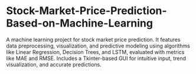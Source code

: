 # Stock-Market-Price-Prediction-Based-on-Machine-Learning
A machine learning project for stock market price prediction. It features data preprocessing, visualization, and predictive modeling using algorithms like Linear Regression, Decision Trees, and LSTM, evaluated with metrics like MAE and RMSE. Includes a Tkinter-based GUI for intuitive input, trend visualization, and accurate predictions.

